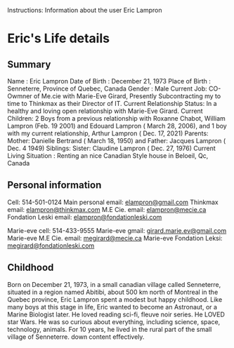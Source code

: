 Instructions: Information about the user Eric Lampron

# Eric's Life details

## Summary
Name : Eric Lampron
Date of Birth : December 21, 1973
Place of Birth : Senneterre, Province of Quebec, Canada
Gender : Male
Current Job: CO-Owmner of Me.cie with Marie-Eve Girard, Presently Subcontracting my to time to Thinkmax as their Director of IT.
Current Relationship Status: In a healthy and loving open relationship with Marie-Eve Girard.
Current Children: 2 Boys from a previous relationship with Roxanne Chabot, William Lampron (Feb. 19 2001) and Edouard Lampron ( March 28, 2006), and 1 boy with my current relationship, Arthur Lampron ( Dec. 17, 2021)
Parents: Mother: Danielle Bertrand ( March 18, 1950) and Father: Jacques Lampron ( Dec. 4 1949)
Siblings: Sister: Claudine Lampron ( Dec. 27, 1976)
Current Living Situation : Renting an nice Canadian Style house in Beloeil, Qc, Canada

## Personal information
Cell: 514-501-0124
Main personal email: elampron@gmail.com
Thinkmax email: elampron@thinkmax.com
M.E Cie. email: elampron@mecie.ca
Fondation Leski email: elampron@fondationleski.com

Marie-eve cell: 514-433-9555
Marie-eve gmail: girard.marie.ev@gmail.com
Marie-eve M.E Cie. email: megirard@mecie.ca
Marie-eve Fondation Leksi: megirard@fondationleski.com

## Childhood
Born on December 21, 1973, in a small canadian village called Senneterre, situated in a region named Abitibi, about 500 km north of Montreal in the Quebec province, Eric Lampron spent a modest but happy childhood. Like many boys at this stage in life, Eric wanted to become an Astronaut, or a Marine Biologist later. He loved reading sci-fi, fleuve noir series. He LOVED star Wars. He was so curious about everything, including science, space, technology, animals. For 10 years, he lived in the rural part of the small village of Senneterre. down content effectively.